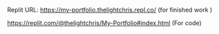 Replit URL:  https://my-portfolio.thelightchris.repl.co/   (for finished work )

https://replit.com/@thelightchris/My-Portfolio#index.html   (For code)